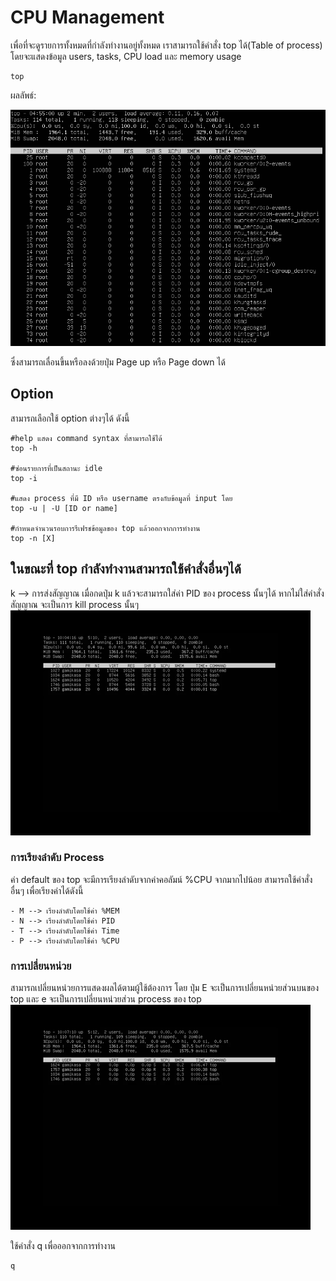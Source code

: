 # CPU Management


เพื่อที่จะดูรายการทั้งหมดที่กำลังทำงานอยู่ทั้งหมด เราสามารถใช้คำสั่ง top ได้(Table of process) โดยจะแสดงข้อมูล users, tasks, CPU load และ memory usage
```
top
```

ผลลัพธ์:

![alt text](https://github.com/63070078/Resources-Management-3/blob/main/img/top.png?raw=true)

ซึ่งสามารถเลื่อนขึ้นหรือลงด้วยปุ่ม Page up หรือ Page down ได้


## Option
สามารถเลือกใช้ option ต่างๆได้ ดังนี้
```
#help แสดง command syntax ที่สามารถใช้ได้
top -h

#ซ่อนรายการที่เป็นสถานะ idle
top -i

#แสดง process ที่มี ID หรือ username ตรงกับข้อมูลที่ input โดย
top -u | -U [ID or name]

#กำหนดจำนวนรอบการรีเฟรชข้อมูลของ top แล้วออกจากการทำงาน
top -n [X]
```

## ในขณะที่ top กำลังทำงานสามารถใช้คำสั่งอื่นๆได้
k --> การส่งสัญญาณ เมื่อกดปุ่ม k แล้วจะสามารถใส่ค่า PID ของ process นั้นๆได้ หากไม่ใส่คำสั่งสัญญาณ จะเป็นการ kill process นั้นๆ
![alt text](https://github.com/63070078/Resources-Management-3/blob/main/img/kill.gif)

### การเรียงลำดับ Process
ค่า default ของ top จะมีการเรียงลำดับจากค่าคอลัมน์ %CPU จากมากไปน้อย
สามารถใช้คำสั่งอื่นๆ เพื่อเรียงค่าได้ดังนี้
```
- M --> เรียงลำดับโดยใช้ค่า %MEM
- N --> เรียงลำดับโดยใช้ค่า PID
- T --> เรียงลำดับโดยใช้ค่า Time
- P --> เรียงลำดับโดยใช้ค่า %CPU
```

### การเปลี่ยนหน่วย
สามารถเปลี่ยนหน่วยการแสดงผลได้ตามผู้ใช้ต้องการ โดย ปุ่ม E จะเป็นการเปลี่ยนหน่วยส่วนบนของ top และ e จะเป็นการเปลี่ยนหน่วยส่วน process ของ top
![E-e](https://github.com/63070078/Resources-Management-3/blob/main/img/eE.gif)


ใช้คำสั่ง q เพื่อออกจากการทำงาน
```
q
```
